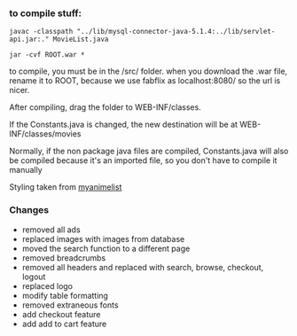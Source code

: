 ### to compile stuff:

```apple js
javac -classpath "../lib/mysql-connector-java-5.1.4:../lib/servlet-api.jar:." MovieList.java 
```

```apple js
jar -cvf ROOT.war * 
```

to compile, you must be in the /src/ folder. when you download the .war file, rename it to ROOT,
because we use fabflix as localhost:8080/ so the url is nicer.

After compiling, drag the folder to WEB-INF/classes.

If the Constants.java is changed, the new destination will be at WEB-INF/classes/movies

Normally, if the non package java files are compiled, Constants.java will also be compiled because
it's an imported file, so you don't have to compile it manually

Styling taken from [myanimelist](https://myanimelist.net)

### Changes

- removed all ads
- replaced images with images from database
- moved the search function to a different page
- removed breadcrumbs
- removed all headers and replaced with search, browse, checkout, logout
- replaced logo
- modify table formatting
- removed extraneous fonts
- add checkout feature
- add add to cart feature

